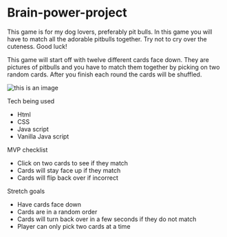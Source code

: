 # Brain-power-project


This game is for my dog lovers, preferably pit bulls. In this game you will have to match all the adorable pitbulls together. Try not to cry over the cuteness. Good luck!
 
 

This game will start off with twelve different cards face down. They are pictures of pitbulls and you have to match them together by picking on two random cards. After you finish each round the cards will be shuffled.

![this is an image](https://user-images.githubusercontent.com/118235952/205214857-93989dbe-a2b1-4dcc-bbd5-0804a2c9f44d.png)



Tech being used
* Html
* CSS
* Java script
* Vanilla Java script


MVP checklist
* Click on two cards to see if they match 
* Cards will stay face up if they match 
* Cards will flip back over if incorrect

Stretch goals
* Have cards face down
* Cards are in a random order 
* Cards will turn back over in a few seconds if they do not match 
* Player can only pick two cards at a time
